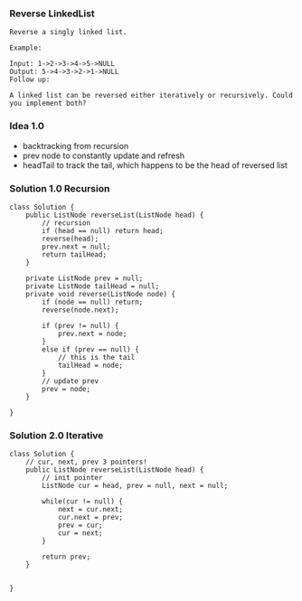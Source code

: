 ### Reverse LinkedList

	Reverse a singly linked list.
	
	Example:
	
	Input: 1->2->3->4->5->NULL
	Output: 5->4->3->2->1->NULL
	Follow up:
	
	A linked list can be reversed either iteratively or recursively. Could you implement both?
	
### Idea 1.0
* backtracking from recursion
* prev node to constantly update and refresh
* headTail to track the tail, which happens to be the head of reversed list

	
### Solution 1.0 Recursion
	class Solution {
	    public ListNode reverseList(ListNode head) {
	        // recursion
	        if (head == null) return head; 
	        reverse(head);
	        prev.next = null;
	        return tailHead;
	    }
	    
	    private ListNode prev = null; 
	    private ListNode tailHead = null;
	    private void reverse(ListNode node) {
	        if (node == null) return;
	        reverse(node.next);
	        
	        if (prev != null) {
	            prev.next = node;
	        } 
	        else if (prev == null) {
	            // this is the tail
	            tailHead = node;
	        }
	        // update prev
	        prev = node;
	    }
	    
	}	
	
### Solution 2.0 Iterative
	class Solution {
		// cur, next, prev 3 pointers!
	    public ListNode reverseList(ListNode head) {
	        // init pointer
	        ListNode cur = head, prev = null, next = null;
	        
	        while(cur != null) {
	            next = cur.next;
	            cur.next = prev;
	            prev = cur;
	            cur = next; 
	        }
	        
	        return prev;
	    }				
	        
   	    
	}		